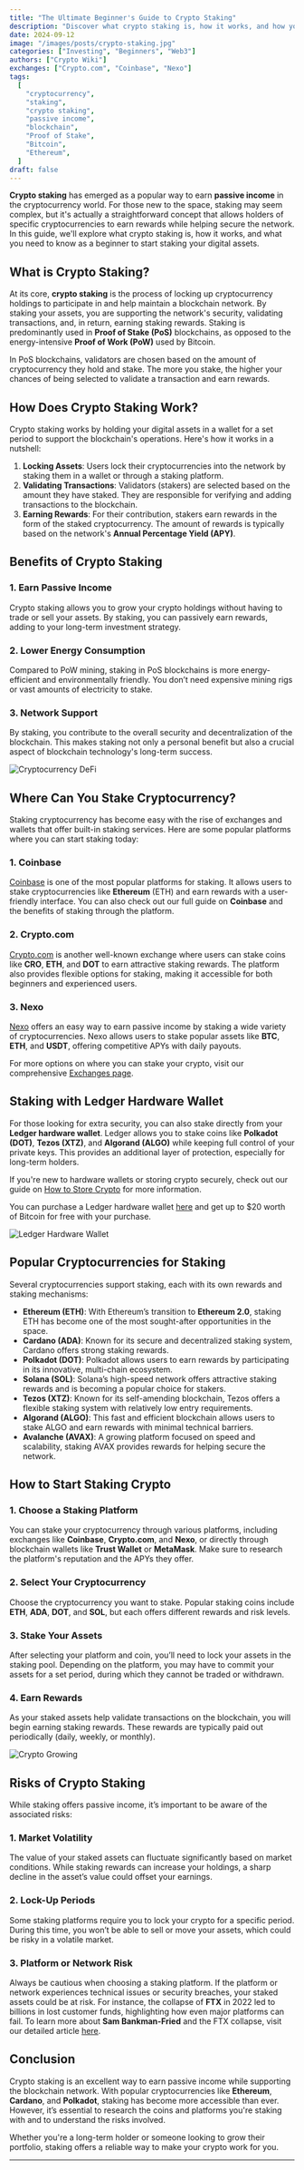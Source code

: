 ```yaml
---
title: "The Ultimate Beginner's Guide to Crypto Staking"
description: "Discover what crypto staking is, how it works, and how you can start earning passive income through staking. Learn about popular cryptocurrencies for staking and the potential risks involved."
date: 2024-09-12
image: "/images/posts/crypto-staking.jpg"
categories: ["Investing", "Beginners", "Web3"]
authors: ["Crypto Wiki"]
exchanges: ["Crypto.com", "Coinbase", "Nexo"]
tags:
  [
    "cryptocurrency",
    "staking",
    "crypto staking",
    "passive income",
    "blockchain",
    "Proof of Stake",
    "Bitcoin",
    "Ethereum",
  ]
draft: false
---
```


**Crypto staking** has emerged as a popular way to earn **passive income** in the cryptocurrency world. For those new to the space, staking may seem complex, but it's actually a straightforward concept that allows holders of specific cryptocurrencies to earn rewards while helping secure the network. In this guide, we'll explore what crypto staking is, how it works, and what you need to know as a beginner to start staking your digital assets.

## What is Crypto Staking?

At its core, **crypto staking** is the process of locking up cryptocurrency holdings to participate in and help maintain a blockchain network. By staking your assets, you are supporting the network's security, validating transactions, and, in return, earning staking rewards. Staking is predominantly used in **Proof of Stake (PoS)** blockchains, as opposed to the energy-intensive **Proof of Work (PoW)** used by Bitcoin.

In PoS blockchains, validators are chosen based on the amount of cryptocurrency they hold and stake. The more you stake, the higher your chances of being selected to validate a transaction and earn rewards.

## How Does Crypto Staking Work?

Crypto staking works by holding your digital assets in a wallet for a set period to support the blockchain's operations. Here's how it works in a nutshell:

1. **Locking Assets**: Users lock their cryptocurrencies into the network by staking them in a wallet or through a staking platform.
2. **Validating Transactions**: Validators (stakers) are selected based on the amount they have staked. They are responsible for verifying and adding transactions to the blockchain.
3. **Earning Rewards**: For their contribution, stakers earn rewards in the form of the staked cryptocurrency. The amount of rewards is typically based on the network's **Annual Percentage Yield (APY)**.

## Benefits of Crypto Staking

### 1. Earn Passive Income

Crypto staking allows you to grow your crypto holdings without having to trade or sell your assets. By staking, you can passively earn rewards, adding to your long-term investment strategy.

### 2. Lower Energy Consumption

Compared to PoW mining, staking in PoS blockchains is more energy-efficient and environmentally friendly. You don’t need expensive mining rigs or vast amounts of electricity to stake.

### 3. Network Support

By staking, you contribute to the overall security and decentralization of the blockchain. This makes staking not only a personal benefit but also a crucial aspect of blockchain technology's long-term success.

![Cryptocurrency DeFi](/images/posts/cryptocurrency.jpg)

## Where Can You Stake Cryptocurrency?

Staking cryptocurrency has become easy with the rise of exchanges and wallets that offer built-in staking services. Here are some popular platforms where you can start staking today:

### 1. **Coinbase**

[Coinbase](https://thecrypto.wiki/exchanges/coinbase) is one of the most popular platforms for staking. It allows users to stake cryptocurrencies like **Ethereum** (ETH) and earn rewards with a user-friendly interface. You can also check out our full guide on **Coinbase** and the benefits of staking through the platform.

### 2. **Crypto.com**

[Crypto.com](https://thecrypto.wiki/exchanges/cryptocom) is another well-known exchange where users can stake coins like **CRO**, **ETH**, and **DOT** to earn attractive staking rewards. The platform also provides flexible options for staking, making it accessible for both beginners and experienced users.

### 3. **Nexo**

[Nexo](https://thecrypto.wiki/exchanges/nexo) offers an easy way to earn passive income by staking a wide variety of cryptocurrencies. Nexo allows users to stake popular assets like **BTC**, **ETH**, and **USDT**, offering competitive APYs with daily payouts.

For more options on where you can stake your crypto, visit our comprehensive [Exchanges page](https://thecrypto.wiki/exchanges).

## Staking with Ledger Hardware Wallet

For those looking for extra security, you can also stake directly from your **Ledger hardware wallet**. Ledger allows you to stake coins like **Polkadot (DOT)**, **Tezos (XTZ)**, and **Algorand (ALGO)** while keeping full control of your private keys. This provides an additional layer of protection, especially for long-term holders.

If you're new to hardware wallets or storing crypto securely, check out our guide on [How to Store Crypto](https://thecrypto.wiki/how-to-store-crypto) for more information.

You can purchase a Ledger hardware wallet [here](https://shop.ledger.com/pages/referral-program?referral_code=6GTHJH7XH9QRC) and get up to $20 worth of Bitcoin for free with your purchase.

![Ledger Hardware Wallet](/images/posts/ledger.jpeg)

## Popular Cryptocurrencies for Staking

Several cryptocurrencies support staking, each with its own rewards and staking mechanisms:

- **Ethereum (ETH)**: With Ethereum’s transition to **Ethereum 2.0**, staking ETH has become one of the most sought-after opportunities in the space.
- **Cardano (ADA)**: Known for its secure and decentralized staking system, Cardano offers strong staking rewards.
- **Polkadot (DOT)**: Polkadot allows users to earn rewards by participating in its innovative, multi-chain ecosystem.
- **Solana (SOL)**: Solana’s high-speed network offers attractive staking rewards and is becoming a popular choice for stakers.
- **Tezos (XTZ)**: Known for its self-amending blockchain, Tezos offers a flexible staking system with relatively low entry requirements.
- **Algorand (ALGO)**: This fast and efficient blockchain allows users to stake ALGO and earn rewards with minimal technical barriers.
- **Avalanche (AVAX)**: A growing platform focused on speed and scalability, staking AVAX provides rewards for helping secure the network.

## How to Start Staking Crypto

### 1. Choose a Staking Platform

You can stake your cryptocurrency through various platforms, including exchanges like **Coinbase**, **Crypto.com**, and **Nexo**, or directly through blockchain wallets like **Trust Wallet** or **MetaMask**. Make sure to research the platform's reputation and the APYs they offer.

### 2. Select Your Cryptocurrency

Choose the cryptocurrency you want to stake. Popular staking coins include **ETH**, **ADA**, **DOT**, and **SOL**, but each offers different rewards and risk levels.

### 3. Stake Your Assets

After selecting your platform and coin, you’ll need to lock your assets in the staking pool. Depending on the platform, you may have to commit your assets for a set period, during which they cannot be traded or withdrawn.

### 4. Earn Rewards

As your staked assets help validate transactions on the blockchain, you will begin earning staking rewards. These rewards are typically paid out periodically (daily, weekly, or monthly).

![Crypto Growing](/images/posts/investing.jpg)

## Risks of Crypto Staking

While staking offers passive income, it’s important to be aware of the associated risks:

### 1. Market Volatility

The value of your staked assets can fluctuate significantly based on market conditions. While staking rewards can increase your holdings, a sharp decline in the asset’s value could offset your earnings.

### 2. Lock-Up Periods

Some staking platforms require you to lock your crypto for a specific period. During this time, you won’t be able to sell or move your assets, which could be risky in a volatile market.

### 3. Platform or Network Risk

Always be cautious when choosing a staking platform. If the platform or network experiences technical issues or security breaches, your staked assets could be at risk. For instance, the collapse of **FTX** in 2022 led to billions in lost customer funds, highlighting how even major platforms can fail. To learn more about **Sam Bankman-Fried** and the FTX collapse, visit our detailed article [here](https://thecrypto.wiki/crypto-ogs/sam-bankman).

## Conclusion

Crypto staking is an excellent way to earn passive income while supporting the blockchain network. With popular cryptocurrencies like **Ethereum**, **Cardano**, and **Polkadot**, staking has become more accessible than ever. However, it’s essential to research the coins and platforms you're staking with and to understand the risks involved.

Whether you're a long-term holder or someone looking to grow their portfolio, staking offers a reliable way to make your crypto work for you.

---
